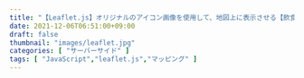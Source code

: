 ```yaml
---
title: "【Leaflet.js】オリジナルのアイコン画像を使用して、地図上に表示させる【飲食店のマッピングであれば食べ物の画像を使って視認性UP】"
date: 2021-12-06T06:51:00+09:00
draft: false
thumbnail: "images/leaflet.jpg"
categories: [ "サーバーサイド" ]
tags: [ "JavaScript","leaflet.js","マッピング" ]
---
```





